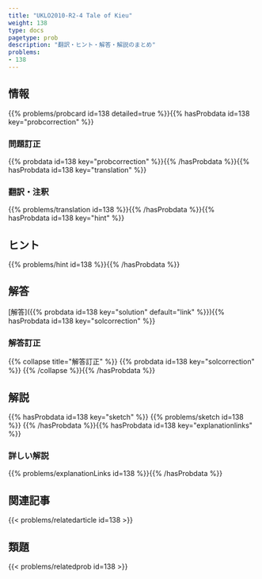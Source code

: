 ```yaml
---
title: "UKLO2010-R2-4 Tale of Kieu"
weight: 138
type: docs
pagetype: prob
description: "翻訳・ヒント・解答・解説のまとめ"
problems: 
- 138
---
```


## 情報

{{% problems/probcard id=138 detailed=true %}}{{% hasProbdata id=138 key="probcorrection" %}}

### 問題訂正

{{% probdata id=138 key="probcorrection" %}}{{% /hasProbdata %}}{{% hasProbdata id=138 key="translation" %}}

### 翻訳・注釈

{{% problems/translation id=138 %}}{{% /hasProbdata %}}{{% hasProbdata id=138 key="hint" %}}

## ヒント

{{% problems/hint id=138 %}}{{% /hasProbdata %}}

## 解答

[解答]({{% probdata id=138 key="solution" default="link" %}}){{% hasProbdata id=138 key="solcorrection" %}}

### 解答訂正

{{% collapse title="解答訂正" %}}
{{% probdata id=138 key="solcorrection" %}}
{{% /collapse %}}{{% /hasProbdata %}}

## 解説

{{% hasProbdata id=138 key="sketch" %}}
{{% problems/sketch id=138 %}}
{{% /hasProbdata %}}{{% hasProbdata id=138 key="explanationlinks" %}}

### 詳しい解説

{{% problems/explanationLinks id=138 %}}{{% /hasProbdata %}}

## 関連記事

{{< problems/relatedarticle id=138 >}}

## 類題

{{< problems/relatedprob id=138 >}}
